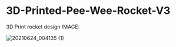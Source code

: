 # 3D-Printed-Pee-Wee-Rocket-V3
3D Print rocket design
IMAGE:

![20210624_004135 (1)](https://user-images.githubusercontent.com/59476460/123207025-bb6d2600-d48a-11eb-8d48-18faae18b623.jpg)
